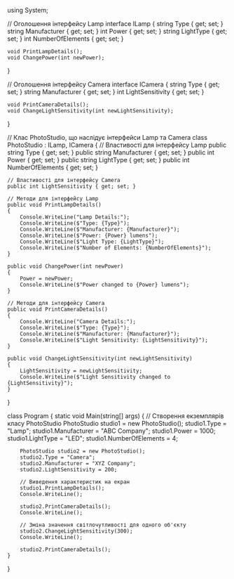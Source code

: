 using System;

// Оголошення інтерфейсу Lamp
interface ILamp
{
    string Type { get; set; }
    string Manufacturer { get; set; }
    int Power { get; set; }
    string LightType { get; set; }
    int NumberOfElements { get; set; }

    void PrintLampDetails();
    void ChangePower(int newPower);
}

// Оголошення інтерфейсу Camera
interface ICamera
{
    string Type { get; set; }
    string Manufacturer { get; set; }
    int LightSensitivity { get; set; }

    void PrintCameraDetails();
    void ChangeLightSensitivity(int newLightSensitivity);
}

// Клас PhotoStudio, що наслідує інтерфейси Lamp та Camera
class PhotoStudio : ILamp, ICamera
{
    // Властивості для інтерфейсу Lamp
    public string Type { get; set; }
    public string Manufacturer { get; set; }
    public int Power { get; set; }
    public string LightType { get; set; }
    public int NumberOfElements { get; set; }

    // Властивості для інтерфейсу Camera
    public int LightSensitivity { get; set; }

    // Методи для інтерфейсу Lamp
    public void PrintLampDetails()
    {
        Console.WriteLine("Lamp Details:");
        Console.WriteLine($"Type: {Type}");
        Console.WriteLine($"Manufacturer: {Manufacturer}");
        Console.WriteLine($"Power: {Power} lumens");
        Console.WriteLine($"Light Type: {LightType}");
        Console.WriteLine($"Number of Elements: {NumberOfElements}");
    }

    public void ChangePower(int newPower)
    {
        Power = newPower;
        Console.WriteLine($"Power changed to {Power} lumens");
    }

    // Методи для інтерфейсу Camera
    public void PrintCameraDetails()
    {
        Console.WriteLine("Camera Details:");
        Console.WriteLine($"Type: {Type}");
        Console.WriteLine($"Manufacturer: {Manufacturer}");
        Console.WriteLine($"Light Sensitivity: {LightSensitivity}");
    }

    public void ChangeLightSensitivity(int newLightSensitivity)
    {
        LightSensitivity = newLightSensitivity;
        Console.WriteLine($"Light Sensitivity changed to {LightSensitivity}");
    }
}

class Program
{
    static void Main(string[] args)
    {
        // Створення екземплярів класу PhotoStudio
        PhotoStudio studio1 = new PhotoStudio();
        studio1.Type = "Lamp";
        studio1.Manufacturer = "ABC Company";
        studio1.Power = 1000;
        studio1.LightType = "LED";
        studio1.NumberOfElements = 4;

        PhotoStudio studio2 = new PhotoStudio();
        studio2.Type = "Camera";
        studio2.Manufacturer = "XYZ Company";
        studio2.LightSensitivity = 200;

        // Виведення характеристик на екран
        studio1.PrintLampDetails();
        Console.WriteLine();

        studio2.PrintCameraDetails();
        Console.WriteLine();

        // Зміна значення світлочутливості для одного об'єкту
        studio2.ChangeLightSensitivity(300);
        Console.WriteLine();

        studio2.PrintCameraDetails();
    }
}
